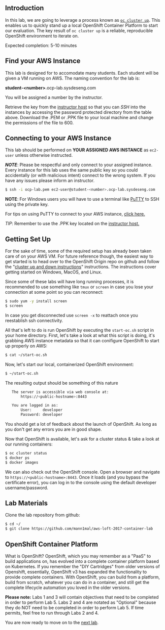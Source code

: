 ## Introduction

In this lab, we are going to leverage a process known as [`oc cluster up`](https://github.com/openshift/origin/blob/master/docs/cluster_up_down.md). This enables us to quickly stand up a local OpenShift Container Platform to start our evaluation. The key result of `oc cluster up` is a reliable, reproducible OpenShift environment to iterate on.

Expected completion: 5-10 minutes

## Find your AWS Instance
This lab is designed for to accomodate many students. Each student will be given a VM running on AWS. The naming convention for the lab is:

**student-\<number\>**.ocp-lab.sysdeseng.com

You will be assigned a number by the instructor.

Retrieve the key from the [instructor host](http://s3-us-west-2.amazonaws.com/redhat-lunch-learn-lab/index.html) so that you can _SSH_ into the instances by accessing the password protected directory from the table above. Download the .PEM or .PPK file to your local machine and change the permissions of the file to 600.

## Connecting to your AWS Instance
This lab should be performed on **YOUR ASSIGNED AWS INSTANCE** as `ec2-user` unless otherwise instructed.

**_NOTE_**: Please be respectful and only connect to your assigned instance. Every instance for this lab uses the same public key so you could accidentally (or with malicious intent) connect to the wrong system. If you have any issues please inform an instructor.
```bash
$ ssh -i ocp-lab.pem ec2-user@student-<number>.ocp-lab.sysdeseng.com
```

**NOTE**: For Windows users you will have to use a terminal like [PuTTY](https://www.chiark.greenend.org.uk/~sgtatham/putty/latest.html) to SSH using the private key. 

For tips on using PuTTY to connect to your AWS instance, [click here.](http://docs.aws.amazon.com/AWSEC2/latest/UserGuide/putty.html)

*TIP*: Remember to use the .PPK key located on the [instructor host.](http://s3-us-west-2.amazonaws.com/redhat-lunch-learn-lab/index.html)

## Getting Set Up
For the sake of time, some of the required setup has already been taken care of on your AWS VM. For future reference though, the easiest way to get started is to head over to the OpenShift Origin repo on github and follow the "[cluster up and down instructions](https://github.com/openshift/origin/blob/master/docs/cluster_up_down.md)" instructions. The instructions cover getting started on Windows, MacOS, and Linux.

Since some of these labs will have long running processes, it is recommended to use something like `tmux` or `screen` in case you lose your connection at some point so you can reconnect:
```bash
$ sudo yum -y install screen
$ screen
```

In case you get disconnected use `screen -x` to reattach once you reestablish ssh connectivity.

All that's left to do is run OpenShift by executing the `start-oc.sh` script in your home directory. First, let's take a look at what this script is doing, it's grabbing AWS instance metadata so that it can conifigure OpenShift to start up properly on AWS:
```bash
$ cat ~/start-oc.sh
```
Now, let's start our local, containerized OpenShift environment:
```bash
$ ~/start-oc.sh
```

The resulting output should be something of this nature
```bash
   The server is accessible via web console at:
       https://<public-hostname>:8443

   You are logged in as:
       User:     developer
       Password: developer
```
You should get a lot of feedback about the launch of OpenShift. As long as you don't get any errors you are in good shape.

Now that OpenShift is available, let's ask for a cluster status & take a look at our running containers:
```bash
$ oc cluster status
$ docker ps
$ docker images
```
We can also check out the OpenShift console. Open a browser and navigate to `https://<public-hostname>:8443`. Once it loads (and you bypass the certificate error), you can log in to the console using the default developer username/password.

## Lab Materials

Clone the lab repository from github:
```bash
$ cd ~/
$ git clone https://github.com/mann1mal/aws-loft-2017-container-lab
```

## OpenShift Container Platform

What is OpenShift? OpenShift, which you may remember as a "PaaS" to build applications on, has evolved into a complete container platform based on Kubernetes. If you remember the "DIY Cartridges" from older versions of Openshift, essentially, OpenShift v3 has expanded the functionality to provide complete containers. With OpenShift, you can build from a platform, build from scratch, whatever you can do in a container, and still get the complete lifecycle automation you loved in the older versions.

**Please note:** Labs 1 and 3 will contain objectives that need to be completed in order to perform Lab 5. Labs 2 and 4 are notated as "Optional" because they do NOT need to be completed in order to perform Lab 5. If time permits, feel free to run through Labs 2 and 4.

You are now ready to move on to the [next lab](../lab1/chapter1.md).
